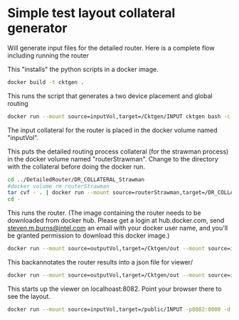 # Simple test layout collateral generator

Will generate input files for the detailed router. Here is a complete flow including running the router


This "installs" the python scripts in a docker image.
````bash
docker build -t cktgen .
````

This runs the script that generates a two device placement and global routing
````bash
docker run --mount source=inputVol,target=/Cktgen/INPUT cktgen bash -c "source /sympy/bin/activate; cd /Cktgen; python cktgen.py -n mydesign --route --show_global_routes"
````
The input collateral for the router is placed in the docker volume named "inputVol".

This puts the detailed routing process collateral (for the strawman process) in the docker volume named "routerStrawman". Change to the directory with the collateral before doing the docker run.
````bash
cd ../DetailedRouter/DR_COLLATERAL_Strawman
#docker volume rm routerStrawman
tar cvf - . | docker run --mount source=routerStrawman,target=/DR_COLLATERAL -i ubuntu bash -c "cd DR_COLLATERAL; tar xvf -"
cd -
````

This runs the router. (The image containing the router needs to be downloaded from docker hub. Please get a login at hub.docker.com, send steven.m.burns@intel.com an email with your docker user name, and you'll be granted permission to download this docker image.)
````bash
docker run --mount source=outputVol,target=/Cktgen/out --mount source=inputVol,target=/Cktgen/INPUT --mount source=routerStrawman,target=/Cktgen/DR_COLLATERAL darpaalign/detailed_router bash -c "cd /Cktgen; amsr.exe -file INPUT/ctrl.txt"
````

This backannotates the router results into a json file for viewer/
````bash
docker run --mount source=outputVol,target=/Cktgen/out --mount source=inputVol,target=/Cktgen/INPUT --mount source=routerStrawman,target=/Cktgen/DR_COLLATERAL cktgen bash -c "source /sympy/bin/activate; cd /Cktgen; python cktgen.py --consume_results -n mydesign"
````

This starts up the viewer on localhoast:8082. Point your browser there to see the layout.
````bash
docker run --mount source=inputVol,target=/public/INPUT -p8082:8000 -d viewer_image /bin/bash -c "source /sympy/bin/activate; cd /public; python -m http.server"
````
